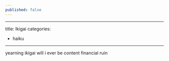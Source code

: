 ```yaml
---
published: false
---
```

---
title: Ikigai
categories:
  - haiku
---

yearning ikigai
will i ever be content
financial ruin

